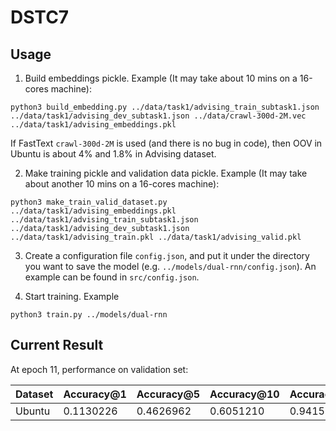 # DSTC7

## Usage

1. Build embeddings pickle. Example (It may take about 10 mins on a 16-cores machine):
```
python3 build_embedding.py ../data/task1/advising_train_subtask1.json ../data/task1/advising_dev_subtask1.json ../data/crawl-300d-2M.vec ../data/task1/advising_embeddings.pkl
```

If FastText `crawl-300d-2M` is used (and there is no bug in code), then OOV in Ubuntu is about 4% and 1.8% in Advising dataset.

2. Make training pickle and validation data pickle. Example (It may take about another 10 mins on a 16-cores machine):
```
python3 make_train_valid_dataset.py ../data/task1/advising_embeddings.pkl ../data/task1/advising_train_subtask1.json ../data/task1/advising_dev_subtask1.json ../data/task1/advising_train.pkl ../data/task1/advising_valid.pkl
```

3. Create a configuration file `config.json`, and put it under the directory you want to save the model (e.g. `../models/dual-rnn/config.json`). An example can be found in `src/config.json`.

4. Start training. Example
```
python3 train.py ../models/dual-rnn
```

## Current Result

At epoch 11, performance on validation set:

| Dataset | Accuracy@1 | Accuracy@5 | Accuracy@10 | Accuracy@50 |
| --- | --- | --- | --- | --- |
| Ubuntu | 0.1130226 | 0.4626962 | 0.6051210 | 0.941588 |

